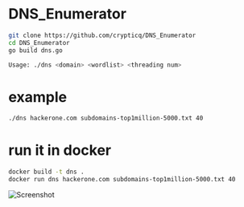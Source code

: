 # DNS_Enumerator


```bash
git clone https://github.com/crypticq/DNS_Enumerator
cd DNS_Enumerator
go build dns.go 
```


```bash
Usage: ./dns <domain> <wordlist> <threading num>
```

# example
```bash
./dns hackerone.com subdomains-top1million-5000.txt 40
```

# run it in docker

```bash
docker build -t dns . 
docker run dns hackerone.com subdomains-top1million-5000.txt 40
```

![Screenshot](screenshot.png)
